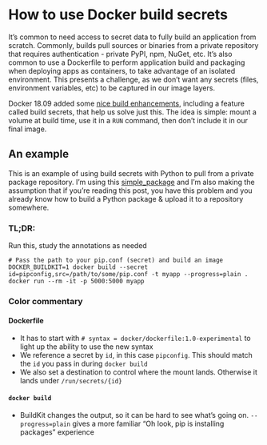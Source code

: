 # How to use Docker build secrets

It’s common to need access to secret data to fully build an application from scratch. Commonly, builds pull sources or binaries from a private repository that requires authentication - private PyPI, npm, NuGet, etc. It’s also common to use a Dockerfile to perform application build and packaging when deploying apps as containers, to take advantage of an isolated environment. This presents a challenge, as we don’t want any secrets (files, environment variables, etc) to be captured in our image layers.

Docker 18.09 added some [nice build enhancements](https://docs.docker.com/develop/develop-images/build_enhancements/#new-docker-build-secret-information), including a feature called build secrets, that help us solve just this. The idea is simple: mount a volume at build time, use it in a `RUN` command, then don’t include it in our final image.

## An example

This is an example of using build secrets with Python to pull from a private package repository. I’m using this [simple_package](https://github.com/Azure-Samples/azure-pipelines-python/tree/master/src/simple_package) and I’m also making the assumption that if you’re reading this post, you have this problem and you already know how to build a Python package & upload it to a repository somewhere.

### TL;DR:

Run this, study the annotations as needed

    # Pass the path to your pip.conf (secret) and build an image
    DOCKER_BUILDKIT=1 docker build --secret id=pipconfig,src=/path/to/some/pip.conf -t myapp --progress=plain .
    docker run --rm -it -p 5000:5000 myapp

### Color commentary

#### Dockerfile

- It has to start with `# syntax = docker/dockerfile:1.0-experimental` to light up the ability to use the new syntax
- We reference a secret by `id`, in this case `pipconfig`. This should match the `id` you pass in during `docker build`
- We also set a destination to control where the mount lands. Otherwise it lands under `/run/secrets/{id}`

#### `docker build`

- BuildKit changes the output, so it can be hard to see what’s going on. `--progress=plain` gives a more familiar “Oh look, pip is installing packages” experience

